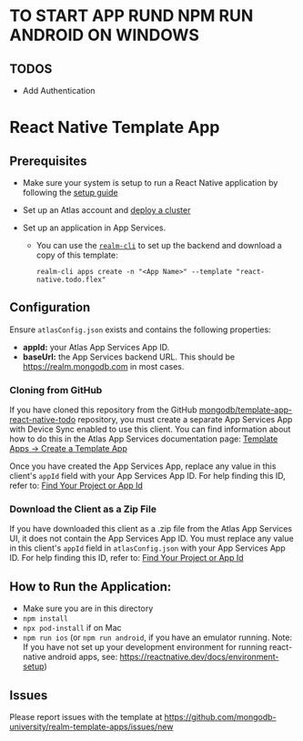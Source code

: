 # TO START APP RUND NPM RUN ANDROID ON WINDOWS
## TODOS

- Add Authentication 







# React Native Template App

## Prerequisites

- Make sure your system is setup to run a React Native application by following the [setup guide](https://reactnative.dev/docs/environment-setup)
- Set up an Atlas account and [deploy a cluster](https://www.mongodb.com/docs/atlas/tutorial/deploy-free-tier-cluster/)
- Set up an application in App Services.

  - You can use the [`realm-cli`](https://www.mongodb.com/docs/atlas/app-services/cli/) to set up the backend and download a copy of this template:

    ```
    realm-cli apps create -n "<App Name>" --template "react-native.todo.flex"
    ```

## Configuration

Ensure `atlasConfig.json` exists and contains the following properties:

- **appId:** your Atlas App Services App ID.
- **baseUrl:** the App Services backend URL. This should be https://realm.mongodb.com in most cases.

### Cloning from GitHub

If you have cloned this repository from the GitHub
[mongodb/template-app-react-native-todo](https://github.com/mongodb/template-app-react-native-todo.git)
repository, you must create a separate App Services App with Device Sync
enabled to use this client. You can find information about how to do this
in the Atlas App Services documentation page:
[Template Apps -> Create a Template App](https://www.mongodb.com/docs/atlas/app-services/reference/template-apps/)

Once you have created the App Services App, replace any value in this client's
`appId` field with your App Services App ID. For help finding this ID, refer
to: [Find Your Project or App Id](https://www.mongodb.com/docs/atlas/app-services/reference/find-your-project-or-app-id/)

### Download the Client as a Zip File

If you have downloaded this client as a .zip file from the Atlas App Services
UI, it does not contain the App Services App ID. You must replace any value
in this client's `appId` field in `atlasConfig.json` with your
App Services App ID. For help finding this ID, refer to:
[Find Your Project or App Id](https://www.mongodb.com/docs/atlas/app-services/reference/find-your-project-or-app-id/)

## How to Run the Application:

- Make sure you are in this directory
- `npm install`
- `npx pod-install` if on Mac
- `npm run ios` (or `npm run android`, if you have an emulator running. Note: If you have not set up your development environment for running react-native android apps, see: https://reactnative.dev/docs/environment-setup)

## Issues

Please report issues with the template at https://github.com/mongodb-university/realm-template-apps/issues/new
